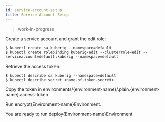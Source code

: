 ```yaml
---
id: service-account-setup
title: Service Account Setup
---
```


> work-in-progress

Create a service account and grant the edit role: 

```shell
$ kubectl create sa kuberig --namespace=default
$ kubectl create rolebinding kuberig-edit --clusterrole=edit --serviceaccount=default:kuberig --namespace=default
```

Retrieve the access token:
```shell
$ kubectl describe sa kuberig --namespace=default
$ kubectl describe secret <name-of-token-secret>
```

Copy the token in environments/{environment-name}/.plain.{environment-name}.access-token

Run encrypt{Environment-name}Environment.

You are ready to run deploy{Environment-name}Environment
